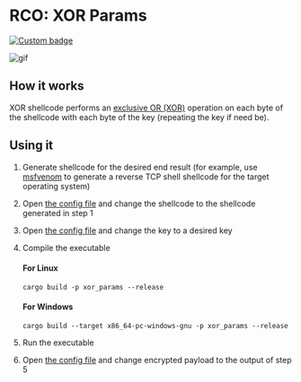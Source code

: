 # RCO: XOR Params

[![Custom badge](https://img.shields.io/endpoint?url=https%3A%2F%2Fraw.githubusercontent.com%2Fkmanc%2Fremote_code_oxidation%2Fmaster%2F.custom_shields%2Fxor_params.json)](https://github.com/kmanc/remote_code_oxidation/tree/master/xor_params)

![gif](https://user-images.githubusercontent.com/14863147/152621001-8de291e1-58dd-4f7e-9916-1846a65f1c83.gif)


## How it works

XOR shellcode performs an [exclusive OR (XOR)](https://en.wikipedia.org/wiki/Exclusive_or) operation on each byte of the shellcode with each byte of the key (repeating the key if need be).


## Using it

1. Generate shellcode for the desired end result (for example, use [msfvenom](https://book.hacktricks.xyz/shells/shells/msfvenom) to generate a reverse TCP shell shellcode for the target operating system)
2. Open [the config file](https://github.com/kmanc/remote_code_oxidation/blob/master/rco_config/src/lib.rs) and change the shellcode to the shellcode generated in step 1
3. Open [the config file](https://github.com/kmanc/remote_code_oxidation/blob/master/rco_config/src/lib.rs) and change the key to a desired key
4. Compile the executable

    #### For Linux
    ```commandline
    cargo build -p xor_params --release
    ```

    #### For Windows
    ```commandline
    cargo build --target x86_64-pc-windows-gnu -p xor_params --release
    ```
5. Run the executable
6. Open [the config file](https://github.com/kmanc/remote_code_oxidation/blob/master/rco_config/src/lib.rs) and change encrypted payload to the output of step 5
